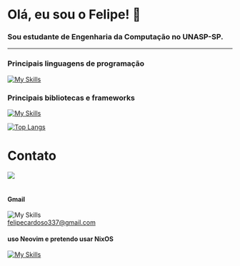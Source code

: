 # Olá, eu sou o Felipe! 👋
### Sou estudante de Engenharia da Computação no UNASP-SP.

--- 

### Principais linguagens de programação

[![My Skills](https://skillicons.dev/icons?i=pytorch,java,cs,c)](https://skillicons.dev)

### Principais bibliotecas e frameworks

[![My Skills](https://skillicons.dev/icons?i=pytorch,fastapi,tensorflow)](https://skillicons.dev)

[![Top Langs](https://github-readme-stats.vercel.app/api/top-langs/?username=neofelipecardoso&theme=gruvbox_light)](https://github.com/anuraghazra/github-readme-stats)

# Contato

<div style="display: flex">
<a href="https://www.linkedin.com/in/felipe-rodrigo-paix%C3%A3o-cardoso-0a5a16273/" target="_blank"><img src="https://img.shields.io/badge/-LinkedIn-%230077B5?style=for-the-badge&logo=linkedin&logoColor=white" target="_blank"></a> 
</div><br>

#### Gmail
![My Skills](https://skillicons.dev/icons?i=gmail) <br>
felipecardoso337@gmail.com
<br>
#### uso Neovim e pretendo usar NixOS
[![My Skills](https://skillicons.dev/icons?i=neovim,nix)](https://skillicons.dev)
